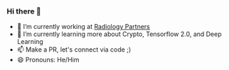 ### Hi there 👋

- 🔭 I’m currently working at [Radiology Partners](www.radparterns.com)
- 🌱 I’m currently learning more about Crypto, Tensorflow 2.0, and Deep Learning
- 📫 Make a PR, let's connect via code ;)
- 😄 Pronouns: He/Him
